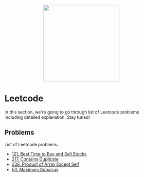 <p align="center"><img width="250" height="250" src="https://media.giphy.com/media/zmWakhFv4Cllxh0CCP/giphy.gif"/></p>

# Leetcode

In this section, we're going to go through list of Leetcode problems including detailed explanation. Stay tuned!

## Problems

List of Leetcode problems:

- [121. Best Time to Buy and Sell Stocks](/leet/121_Best_Time_to_Buy_and_Sell_Stocks/)
- [217. Contains Duplicate](/leet/217_Contains_Duplicate/)
- [238. Product of Array Except Self](/leet/238_Product_of_Array_Except_Self/)
- [53. Maximum Subarray](/leet/53_Maximum_Subarray/)

